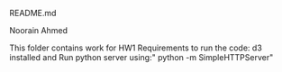 README.md

Noorain Ahmed

This folder contains work for HW1 
Requirements to run the code: d3 installed and Run python server using:" python -m SimpleHTTPServer"